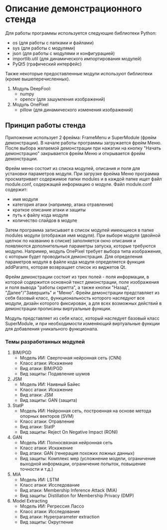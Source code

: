 # Описание демонстрационного стенда
Для работы программы используется следующие библиотеки Python:
- os (для работы с папками и файлами)
- sys (для работы с модулями)
- json (для работы с модулями и конфигурацией)
- importlib.util (для динамического импортирования модулей)
- PyQt5 (графический интерфейс)

Также некоторые предоставленные модули используют библиотеки (кроме вышеперечисленных).
1. Модуль DeepFool:
    - numpy
    - opencv (для зашумления изображений)
2. Модуль OnePixel
    - pillow (для динамического изменения изображений)

## Принцип работы стенда
Приложение использует 2 фрейма: FrameMenu и SuperModule (фрейм демонстрации). В начале работы программы загружается фрейм Меню. После выбора желаемой демонстрации при нажатии на кнопку "Начать демонстрацию" закрывается фрейм Меню и открывается фрейм демонстрации. 

Фрейм меню состоит из списка модулей, описания и поля для установки параметров модуля. При загрузке фрейма Меню программа просматривает содержимое папки modules и в каждой папке ищет файл module.conf, содержащей информацию о модуле. Файл module.conf содержит:
- имя модуля
- категория атаки (например, атака отравления)
- краткое описание атаки и защиты
- путь к файлу кода модуля
- количество слайдов в модуле

Затем программа записывает в список модулей имеющиеся в папке modules модули (отображая имя модуля). При выборе модуля (двойной щелчок по названию в списке) заполняется окно описания и появляются дополнительные параметры запуска, которые требуются модулю. Например, модуль OnePixel требует выбора типа изображения, с которым будет проводиться демонстрация. Для определения параметров модуля в файле кода модуля определяется функция addParams, которая возвращает список из виджетов Qt. 

Фрейм демонстрации состоит из трех полей - поля информации, в которой содержится основной текст демонстрации, поле изображения и поля вывода "работы скрипта", а также кнопки "Назад", "Далее"/"Завершить" и "Меню". Фрейм демонстрации представляет из себя базовый класс, функциональность которого наследуют все модули, дизайн которого фиксирован, а для всех возможных действий в демонстрации прописаны виртуальные функции.

Модуль представляет из себя класс, который наследует базовый класс SuperModule, и при необходимости изменяющий виртуальные функции для добавления уникального функционала. 

### Темы разработанных модулей
1. BIM/PGD
    - Модель ИИ:  Сверточная нейронная сеть (CNN)
    - Класс атаки: Искажение
    - Вид атаки: BIM/PGD
    - Вид защиты: Подавление шумов
2. JSM
    - Модель ИИ: Наивный Байес
    - Класс атаки: Искажение
    - Вид атаки: JSM
    - Вид защиты: GAN (защита)
3. StatP
    - Модель ИИ: Нейронная сеть, построенная на основе метода опорных векторов (SVM) 
    - Класс атаки: Отравление
    - Вид атаки: StatP
    - Вид защиты: Reject On Negative Impact (RONI)
4. GAN 
    - Модель ИИ: Полносвязная нейронная сеть
    - Класс атаки: Искажение
    - Вид атаки: GAN (генерация похожих ложных данных)
    - Вид защиты: Комплекс мер (усложнение модели, ограничение выходной информации, ограничение попыток, повышение точности и т.д.)
5. MIA
    - Модель ИИ: LSTM
    - Класс атаки: Исследование
    - Вид атаки: Membership Inference Attack (MIA)
    - Вид защиты: Distillation for Membership Privacy (DMP)
6. Model Extracting
    - Модель ИИ: Регрессия Лассо
    - Класс атаки: Исследование
    - Вид атаки: Hyperparameter extraction 
    - Вид защиты: Округление
